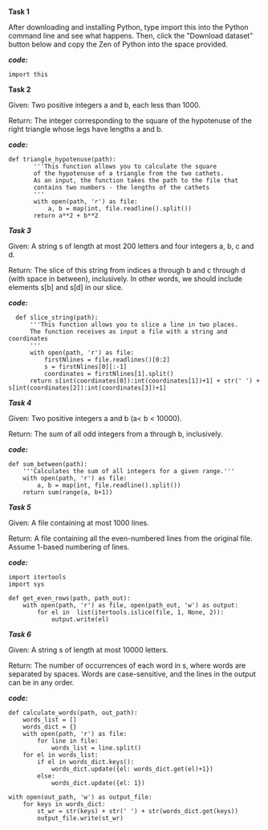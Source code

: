
**Task 1**

After downloading and installing Python, type import this into the Python command line and see what happens. Then, click the "Download dataset" button below and copy the Zen of Python into the space provided.

_**code:**_

```import this```

**Task 2**

Given: Two positive integers a and b, each less than 1000.

Return: The integer corresponding to the square of the hypotenuse of the right triangle whose legs have lengths a and b.

_**code:**_

```
def triangle_hypotenuse(path):
       '''This function allows you to calculate the square 
       of the hypotenuse of a triangle from the two cathets.
       As an input, the function takes the path to the file that 
       contains two numbers - the lengths of the cathets 
       '''
       with open(path, 'r') as file:
           a, b = map(int, file.readline().split())
       return a**2 + b**2 
```
    
_**Task 3**_

Given: A string s of length at most 200 letters and four integers a, b, c and d.

Return: The slice of this string from indices a through b and c through d (with space in between), inclusively. In other words, we should include elements s[b] and s[d] in our slice.

_**code:**_
```
  def slice_string(path):
      '''This function allows you to slice a line in two places.
      The function receives as input a file with a string and coordinates
      '''
      with open(path, 'r') as file:
          firstNlines = file.readlines()[0:2]
          s = firstNlines[0][:-1]
          coordinates = firstNlines[1].split()
      return s[int(coordinates[0]):int(coordinates[1])+1] + str(' ') + s[int(coordinates[2]):int(coordinates[3])+1]
```

_**Task 4**_

Given: Two positive integers a and b (a< b < 10000).

Return: The sum of all odd integers from a through b, inclusively.

_**code:**_
```
def sum_between(path):
    '''Calculates the sum of all integers for a given range.'''
    with open(path, 'r') as file:
        a, b = map(int, file.readline().split())
    return sum(range(a, b+1))
```

_**Task 5**_   

Given: A file containing at most 1000 lines.

Return: A file containing all the even-numbered lines from the original file. Assume 1-based numbering of lines.

_**code:**_
```
import itertools
import sys

def get_even_rows(path, path_out):
    with open(path, 'r') as file, open(path_out, 'w') as output:
        for el in  list(itertools.islice(file, 1, None, 2)):
            output.write(el)
```

_**Task 6**_   

Given: A string s of length at most 10000 letters.

Return: The number of occurrences of each word in s, where words are separated by spaces. Words are case-sensitive, and the lines in the output can be in any order.

_**code:**_
```
def calculate_words(path, out_path):
    words_list = []
    words_dict = {}
    with open(path, 'r') as file:
        for line in file:
            words_list = line.split()
    for el in words_list:
        if el in words_dict.keys():
            words_dict.update({el: words_dict.get(el)+1})
        else:
            words_dict.update({el: 1})
```    
    with open(out_path, 'w') as output_file:
        for keys in words_dict:
            st_wr = str(keys) + str(' ') + str(words_dict.get(keys))
            output_file.write(st_wr)
